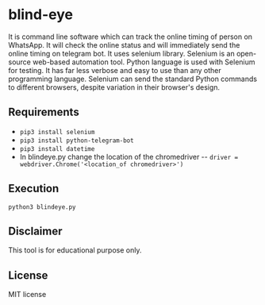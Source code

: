 # blind-eye
It is command line software which can track the online timing of person on WhatsApp. It will check the online status and will immediately send the online timing on telegram bot. It uses selenium library. Selenium is an open-source web-based automation tool. Python language is used with Selenium for testing. It has far less verbose and easy to use than any other programming language. Selenium can send the standard Python commands to different browsers, despite variation in their browser's design.

## Requirements
- `pip3 install selenium`
- `pip3 install python-telegram-bot`
- `pip3 install datetime`
- In blindeye.py change the location of the chromedriver
-- `driver = webdriver.Chrome('<location_of chromedriver>')`

## Execution
`python3 blindeye.py`

## Disclaimer
This tool is for educational purpose only.

## License
MIT license